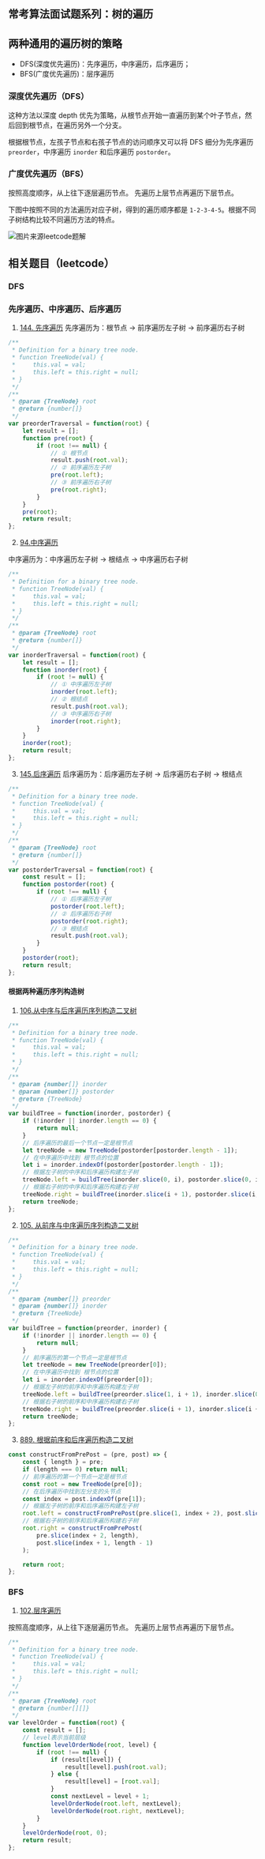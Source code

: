 ## 常考算法面试题系列：树的遍历

## 两种通用的遍历树的策略

-   DFS(深度优先遍历)：先序遍历，中序遍历，后序遍历；
-   BFS(广度优先遍历)：层序遍历

### 深度优先遍历（DFS）

这种方法以深度 depth 优先为策略，从根节点开始一直遍历到某个叶子节点，然后回到根节点，在遍历另外一个分支。

根据根节点，左孩子节点和右孩子节点的访问顺序又可以将 DFS 细分为先序遍历 `preorder`，中序遍历 `inorder` 和后序遍历 `postorder`。

### 广度优先遍历（BFS）

按照高度顺序，从上往下逐层遍历节点。
先遍历上层节点再遍历下层节点。

下图中按照不同的方法遍历对应子树，得到的遍历顺序都是 `1-2-3-4-5`。根据不同子树结构比较不同遍历方法的特点。

![图片来源leetcode题解](https://cdn.suisuijiang.com/ImageMessage/5adad39555703565e79040fa_1583842953816.png)

## 相关题目（leetcode）

### DFS

### 先序遍历、中序遍历、后序遍历

1. [144. 先序遍历](http://leetcode-cn.com/problemset/all/)
   先序遍历为：根节点 -> 前序遍历左子树 -> 前序遍历右子树

```js
/**
 * Definition for a binary tree node.
 * function TreeNode(val) {
 *     this.val = val;
 *     this.left = this.right = null;
 * }
 */
/**
 * @param {TreeNode} root
 * @return {number[]}
 */
var preorderTraversal = function(root) {
    let result = [];
    function pre(root) {
        if (root !== null) {
            // ① 根节点
            result.push(root.val);
            // ② 前序遍历左子树
            pre(root.left);
            // ③ 前序遍历右子树
            pre(root.right);
        }
    }
    pre(root);
    return result;
};
```

2. [94.中序遍历](https://leetcode-cn.com/problems/binary-tree-inorder-traversal/)

中序遍历为：中序遍历左子树 -> 根结点 -> 中序遍历右子树

```js
/**
 * Definition for a binary tree node.
 * function TreeNode(val) {
 *     this.val = val;
 *     this.left = this.right = null;
 * }
 */
/**
 * @param {TreeNode} root
 * @return {number[]}
 */
var inorderTraversal = function(root) {
    let result = [];
    function inorder(root) {
        if (root != null) {
            // ① 中序遍历左子树
            inorder(root.left);
            // ② 根结点
            result.push(root.val);
            // ③ 中序遍历右子树
            inorder(root.right);
        }
    }
    inorder(root);
    return result;
};
```

3. [145.后序遍历](https://leetcode-cn.com/problems/binary-tree-postorder-traversal/)
   后序遍历为：后序遍历左子树 -> 后序遍历右子树 -> 根结点

```js
/**
 * Definition for a binary tree node.
 * function TreeNode(val) {
 *     this.val = val;
 *     this.left = this.right = null;
 * }
 */
/**
 * @param {TreeNode} root
 * @return {number[]}
 */
var postorderTraversal = function(root) {
    const result = [];
    function postorder(root) {
        if (root !== null) {
            // ① 后序遍历左子树
            postorder(root.left);
            // ② 后序遍历右子树
            postorder(root.right);
            // ③ 根结点
            result.push(root.val);
        }
    }
    postorder(root);
    return result;
};
```

#### 根据两种遍历序列构造树

1. [106.从中序与后序遍历序列构造二叉树](https://leetcode-cn.com/problems/construct-binary-tree-from-inorder-and-postorder-traversal/)

```js
/**
 * Definition for a binary tree node.
 * function TreeNode(val) {
 *     this.val = val;
 *     this.left = this.right = null;
 * }
 */
/**
 * @param {number[]} inorder
 * @param {number[]} postorder
 * @return {TreeNode}
 */
var buildTree = function(inorder, postorder) {
    if (!inorder || inorder.length == 0) {
        return null;
    }
    // 后序遍历的最后一个节点一定是根节点
    let treeNode = new TreeNode(postorder[postorder.length - 1]);
    // 在中序遍历中找到 根节点的位置
    let i = inorder.indexOf(postorder[postorder.length - 1]);
    // 根据左子树的中序和后序遍历构建左子树
    treeNode.left = buildTree(inorder.slice(0, i), postorder.slice(0, i));
    // 根据右子树的中序和后序遍历构建右子树
    treeNode.right = buildTree(inorder.slice(i + 1), postorder.slice(i, postorder.length - 1));
    return treeNode;
};
```

2. [105. 从前序与中序遍历序列构造二叉树](https://leetcode-cn.com/problems/construct-binary-tree-from-preorder-and-inorder-traversal/)

```js
/**
 * Definition for a binary tree node.
 * function TreeNode(val) {
 *     this.val = val;
 *     this.left = this.right = null;
 * }
 */
/**
 * @param {number[]} preorder
 * @param {number[]} inorder
 * @return {TreeNode}
 */
var buildTree = function(preorder, inorder) {
    if (!inorder || inorder.length == 0) {
        return null;
    }
    // 前序遍历的第一个节点一定是根节点
    let treeNode = new TreeNode(preorder[0]);
    // 在中序遍历中找到 根节点的位置
    let i = inorder.indexOf(preorder[0]);
    // 根据左子树的前序和中序遍历构建左子树
    treeNode.left = buildTree(preorder.slice(1, i + 1), inorder.slice(0, i));
    // 根据右子树的前序和中序遍历构建右子树
    treeNode.right = buildTree(preorder.slice(i + 1), inorder.slice(i + 1));
    return treeNode;
};
```

3. [889. 根据前序和后序遍历构造二叉树](https://leetcode-cn.com/problems/construct-binary-tree-from-preorder-and-postorder-traversal/)

```js
const constructFromPrePost = (pre, post) => {
    const { length } = pre;
    if (length === 0) return null;
    // 前序遍历的第一个节点一定是根节点
    const root = new TreeNode(pre[0]);
    // 在后序遍历中找到左分支的头节点
    const index = post.indexOf(pre[1]);
    // 根据左子树的前序和后序遍历构建左子树
    root.left = constructFromPrePost(pre.slice(1, index + 2), post.slice(0, index + 1));
    // 根据右子树的前序和后序遍历构建右子树
    root.right = constructFromPrePost(
        pre.slice(index + 2, length),
        post.slice(index + 1, length - 1)
    );

    return root;
};
```

### BFS

1. [102.层序遍历](https://leetcode-cn.com/problems/binary-tree-level-order-traversal/)

按照高度顺序，从上往下逐层遍历节点。
先遍历上层节点再遍历下层节点。

```js
/**
 * Definition for a binary tree node.
 * function TreeNode(val) {
 *     this.val = val;
 *     this.left = this.right = null;
 * }
 */
/**
 * @param {TreeNode} root
 * @return {number[][]}
 */
var levelOrder = function(root) {
    const result = [];
    // level表示当前层级
    function levelOrderNode(root, level) {
        if (root !== null) {
            if (result[level]) {
                result[level].push(root.val);
            } else {
                result[level] = [root.val];
            }
            const nextLevel = level + 1;
            levelOrderNode(root.left, nextLevel);
            levelOrderNode(root.right, nextLevel);
        }
    }
    levelOrderNode(root, 0);
    return result;
};
```
